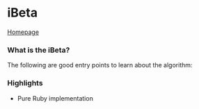 iBeta
===========

[Homepage](https://github.com/famished-tiger/Sequitur)  


### What is the iBeta? ###
The following are good entry points to learn about the algorithm:  


### Highlights ###
* Pure Ruby implementation
